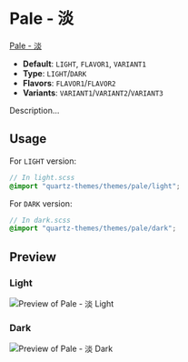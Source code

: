 # Pale - 淡

[Pale - 淡](#)

- **Default**: `LIGHT`, `FLAVOR1`, `VARIANT1`
- **Type**: `LIGHT`/`DARK`
- **Flavors**: `FLAVOR1`/`FLAVOR2`
- **Variants**: `VARIANT1`/`VARIANT2`/`VARIANT3`

Description...

## Usage

For `LIGHT` version:

```scss
// In light.scss
@import "quartz-themes/themes/pale/light";
```

For `DARK` version:

```scss
// In dark.scss
@import "quartz-themes/themes/pale/dark";
```

## Preview

### Light

![Preview of Pale - 淡 Light](preview-light.png)

### Dark

![Preview of Pale - 淡 Dark](preview-dark.png)
